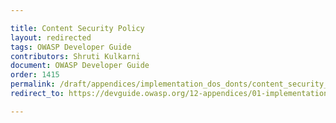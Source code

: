 ```yaml
---

title: Content Security Policy
layout: redirected
tags: OWASP Developer Guide
contributors: Shruti Kulkarni
document: OWASP Developer Guide
order: 1415
permalink: /draft/appendices/implementation_dos_donts/content_security_policy/
redirect_to: https://devguide.owasp.org/12-appendices/01-implementation-dos-donts/05-content-security-policy/

---
```

